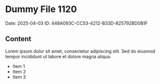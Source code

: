 # Dummy File 1120

Date: 2025-04-03
ID: 448A093C-CC53-4212-B33D-825792BD0B1F

## Content

Lorem ipsum dolor sit amet, consectetur adipiscing elit.
Sed do eiusmod tempor incididunt ut labore et dolore magna aliqua.

* Item 1
* Item 2
* Item 3
